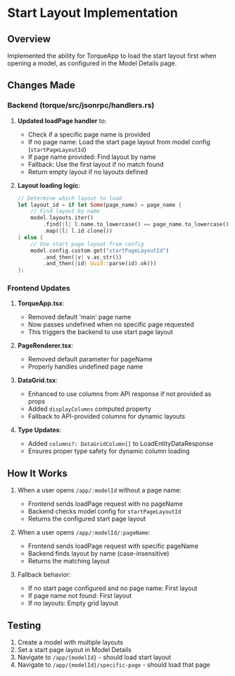 # Start Layout Implementation

## Overview
Implemented the ability for TorqueApp to load the start layout first when opening a model, as configured in the Model Details page.

## Changes Made

### Backend (torque/src/jsonrpc/handlers.rs)
1. **Updated loadPage handler** to:
   - Check if a specific page name is provided
   - If no page name: Load the start page layout from model config (`startPageLayoutId`)
   - If page name provided: Find layout by name
   - Fallback: Use the first layout if no match found
   - Return empty layout if no layouts defined

2. **Layout loading logic**:
   ```rust
   // Determine which layout to load
   let layout_id = if let Some(page_name) = page_name {
       // Find layout by name
       model.layouts.iter()
           .find(|l| l.name.to_lowercase() == page_name.to_lowercase())
           .map(|l| l.id.clone())
   } else {
       // Use start page layout from config
       model.config.custom.get("startPageLayoutId")
           .and_then(|v| v.as_str())
           .and_then(|id| Uuid::parse(id).ok())
   };
   ```

### Frontend Updates

1. **TorqueApp.tsx**:
   - Removed default 'main' page name
   - Now passes undefined when no specific page requested
   - This triggers the backend to use start page layout

2. **PageRenderer.tsx**:
   - Removed default parameter for pageName
   - Properly handles undefined page name

3. **DataGrid.tsx**:
   - Enhanced to use columns from API response if not provided as props
   - Added `displayColumns` computed property
   - Fallback to API-provided columns for dynamic layouts

4. **Type Updates**:
   - Added `columns?: DataGridColumn[]` to LoadEntityDataResponse
   - Ensures proper type safety for dynamic column loading

## How It Works

1. When a user opens `/app/:modelId` without a page name:
   - Frontend sends loadPage request with no pageName
   - Backend checks model config for `startPageLayoutId`
   - Returns the configured start page layout

2. When a user opens `/app/:modelId/:pageName`:
   - Frontend sends loadPage request with specific pageName
   - Backend finds layout by name (case-insensitive)
   - Returns the matching layout

3. Fallback behavior:
   - If no start page configured and no page name: First layout
   - If page name not found: First layout
   - If no layouts: Empty grid layout

## Testing
1. Create a model with multiple layouts
2. Set a start page layout in Model Details
3. Navigate to `/app/{modelId}` - should load start layout
4. Navigate to `/app/{modelId}/specific-page` - should load that page